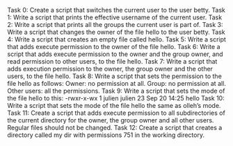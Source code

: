 Task 0: Create a script that switches the current user to the user betty.
Task 1: Write a script that prints the effective username of the current user.
Task 2: Write a script that prints all the groups the current user is part of.
Task 3: Write a script that changes the owner of the file hello to the user betty.
Task 4: Write a script that creates an empty file called hello.
Task 5: Write a script that adds execute permission to the owner of the file hello.
Task 6: Write a script that adds execute permission to the owner and the group owner, and read permission to other users, to the file hello.
Task 7: Write a script that adds execution permission to the owner, the group owner and the other users, to the file hello.
Task 8: Write a script that sets the permission to the file hello as follows:
Owner: no permission at all.
Group: no permission at all.
Other users: all the permissions.
Task 9: Write a script that sets the mode of the file hello to this:
-rwxr-x-wx 1 julien julien 23 Sep 20 14:25 hello
Task 10: Write a script that sets the mode of the file hello the same as olleh’s mode.
Task 11: Create a script that adds execute permission to all subdirectories of the current directory for the owner, the group owner and all other users. Regular files should not be changed.
Task 12: Create a script that creates a directory called my dir with permissions 751 in the working directory.
